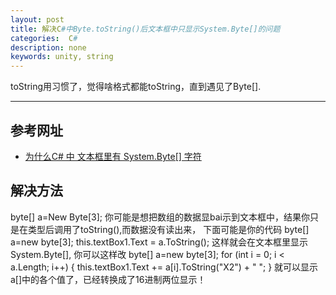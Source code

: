 ```yaml
---
layout: post
title: 解决C#中Byte.toString()后文本框中只显示System.Byte[]的问题
categories:  C#
description: none
keywords: unity, string
---
```


toString用习惯了，觉得啥格式都能toString，直到遇见了Byte[].

------



## 参考网址

- [为什么C# 中 文本框里有 System.Byte[] 字符](https://zhidao.baidu.com/question/178171538.html)

## 解决方法

byte[] a=New Byte[3];
你可能是想把数组的数据显bai示到文本框中，结果你只是在类型后调用了toString(),而数据没有读出来，
下面可能是你的代码
byte[] a=new byte[3];
this.textBox1.Text = a.ToString();
这样就会在文本框里显示System.Byte[],
你可以这样改
byte[] a=new byte[3];
for (int i = 0; i < a.Length; i++)
{
this.textBox1.Text += a[i].ToString("X2") + " ";
}
就可以显示a[]中的各个值了，已经转换成了16进制两位显示！